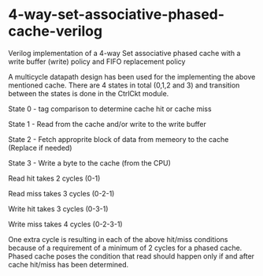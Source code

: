 4-way-set-associative-phased-cache-verilog
===================================

Verilog implementation of a 4-way Set associative phased cache with a write buffer (write) policy and FIFO replacement policy

A multicycle datapath design has been used for the implementing the above mentioned cache.
There are 4 states in total (0,1,2 and 3) and transition between the states is done in the CtrlCkt module.

State 0 - tag comparison to determine cache hit or cache miss

State 1 - Read from the cache and/or write to the write buffer

State 2 - Fetch approprite block of data from memeory to the cache (Replace if needed)

State 3 - Write a byte to the cache (from the CPU)


Read hit takes 2 cycles   (0-1)

Read miss takes 3 cycles  (0-2-1)

Write hit takes 3 cycles  (0-3-1)

Write miss takes 4 cycles (0-2-3-1)

One extra cycle is resulting in each of the above hit/miss conditions because of a requirement of a minimum of 2 cycles for a phased cache. Phased cache poses the condition that read should happen only if and after cache hit/miss has been determined.
